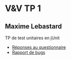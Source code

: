 V&V TP 1
====

Maxime Lebastard
---

TP de test unitaires en jUnit

* [Réponses au questionnaire](Rapport.md)
* [Rapport de bugs](Bugs.md)